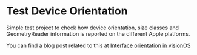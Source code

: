 # Test Device Orientation

Simple test project to check how device orientation, size classes and GeometryReader information is reported on the different Apple platforms. 

You can find a blog post related to this at [Interface orientation in visionOS](https://www.ericbariaux.com/posts/visionos-interface-orientation/)
